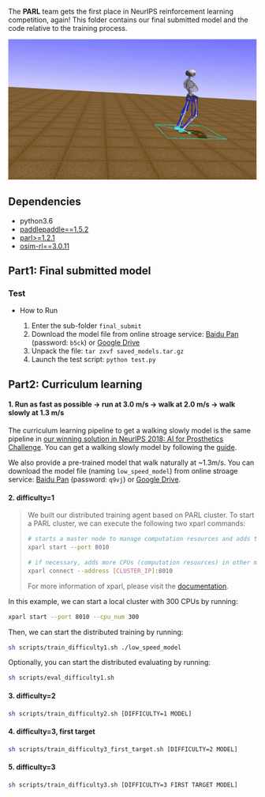 The **PARL** team gets the first place in NeurIPS reinforcement learning competition, again! This folder contains our final submitted model and the code relative to the training process.

<p align="center">
<img src="image/performance.gif" alt="PARL" />
</p>

## Dependencies
- python3.6
- [paddlepaddle==1.5.2](https://github.com/PaddlePaddle/Paddle)
- [parl>=1.2.1](https://github.com/PaddlePaddle/PARL)
- [osim-rl==3.0.11](https://github.com/stanfordnmbl/osim-rl)


## Part1: Final submitted model
### Test
- How to Run

  1. Enter the sub-folder `final_submit`
  2. Download the model file from online stroage service: [Baidu Pan](https://pan.baidu.com/s/12LIPspckCT8-Q5U1QX69Fg) (password: `b5ck`) or [Google Drive](https://drive.google.com/file/d/1jJtOcOVJ6auz3s-TyWgUJvofPXI94yxy/view?usp=sharing)
  3. Unpack the file:
           `tar zxvf saved_models.tar.gz`
  4. Launch the test script:
           `python test.py`


## Part2: Curriculum learning

#### 1. Run as fast as possible -> run at 3.0 m/s -> walk at 2.0 m/s -> walk slowly at 1.3 m/s
The curriculum learning pipeline to get a walking slowly model is the same pipeline in [our winning solution in NeurIPS 2018: AI for Prosthetics Challenge](https://github.com/PaddlePaddle/PARL/tree/develop/examples/NeurIPS2018-AI-for-Prosthetics-Challenge). You can get a walking slowly model by following the [guide](https://github.com/PaddlePaddle/PARL/tree/develop/examples/NeurIPS2018-AI-for-Prosthetics-Challenge#part2-curriculum-learning).

We also provide a pre-trained model that walk naturally at ~1.3m/s. You can download the model file (naming `low_speed_model`) from online stroage service: [Baidu Pan](https://pan.baidu.com/s/1Mi_6bD4QxLWLdyLYe2GRFw) (password: `q9vj`) or [Google Drive](https://drive.google.com/file/d/1_cz6Cg3DAT4u2a5mxk2vP9u8nDWOE7rW/view?usp=sharing).

#### 2. difficulty=1
> We built our distributed training agent based on PARL cluster. To start a PARL cluster, we can execute the following two xparl commands:
>
>
>```bash
># starts a master node to manage computation resources and adds the local CPUs to the cluster.
>xparl start --port 8010 
>```
>
>```bash
># if necessary, adds more CPUs (computation resources) in other machine to the cluster.
>xparl connect --address [CLUSTER_IP]:8010 
>```
>
> For more information of xparl, please visit the [documentation](https://parl.readthedocs.io/en/latest/parallel_training/setup.html).

In this example, we can start a local cluster with 300 CPUs by running:

```bash
xparl start --port 8010 --cpu_num 300
```

Then, we can start the distributed training by running:
```bash
sh scripts/train_difficulty1.sh ./low_speed_model
```

Optionally, you can start the distributed evaluating by running:
```bash
sh scripts/eval_difficulty1.sh
```

#### 3. difficulty=2
```bash
sh scripts/train_difficulty2.sh [DIFFICULTY=1 MODEL]
```

#### 4. difficulty=3, first target
```bash
sh scripts/train_difficulty3_first_target.sh [DIFFICULTY=2 MODEL]
```

#### 5. difficulty=3
```bash
sh scripts/train_difficulty3.sh [DIFFICULTY=3 FIRST TARGET MODEL]
```
